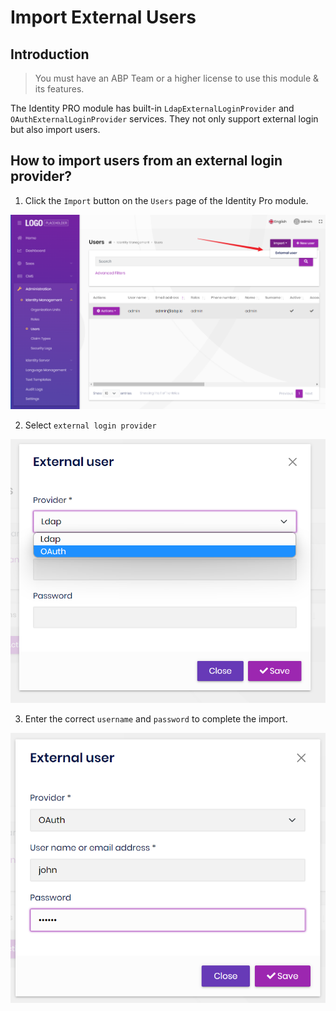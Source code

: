 # Import External Users

## Introduction

> You must have an ABP Team or a higher license to use this module & its features.

The Identity PRO module has built-in `LdapExternalLoginProvider` and `OAuthExternalLoginProvider` services. They not only support external login but also import users.

## How to import users from an external login provider?

1. Click the `Import` button on the `Users` page of the Identity Pro module.

![import-user-button](../../images/import-user-button.png)

2. Select `external login provider`

![select-external-provider](../../images/select-external-provider.png)

3. Enter the correct `username` and `password` to complete the import.

![complete-import](../../images/complete-import.png)
